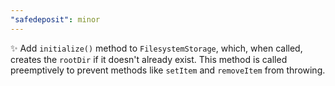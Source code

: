 ```yaml
---
"safedeposit": minor
---
```


✨ Add `initialize()` method to `FilesystemStorage`, which, when called, creates the `rootDir` if it doesn't already exist. This method is called preemptively to prevent methods like `setItem` and `removeItem` from throwing.
